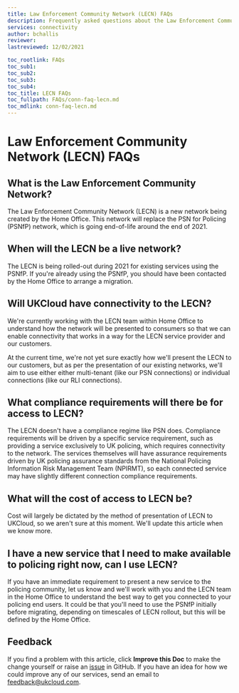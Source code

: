 ```yaml
---
title: Law Enforcement Community Network (LECN) FAQs
description: Frequently asked questions about the Law Enforcement Community Network (LECN)
services: connectivity
author: bchallis
reviewer: 
lastreviewed: 12/02/2021

toc_rootlink: FAQs
toc_sub1: 
toc_sub2:
toc_sub3:
toc_sub4:
toc_title: LECN FAQs
toc_fullpath: FAQs/conn-faq-lecn.md
toc_mdlink: conn-faq-lecn.md
---
```


# Law Enforcement Community Network (LECN) FAQs

## What is the Law Enforcement Community Network?

The Law Enforcement Community Network (LECN) is a new network being created by the Home Office. This network will replace the PSN for Policing (PSNfP) network, which is going end-of-life around the end of 2021.

## When will the LECN be a live network?

The LECN is being rolled-out during 2021 for existing services using the PSNfP. If you're already using the PSNfP, you should have been contacted by the Home Office to arrange a migration.

## Will UKCloud have connectivity to the LECN?

We're currently working with the LECN team within Home Office to understand how the network will be presented to consumers so that we can enable connectivity that works in a way for the LECN service provider and our customers.

At the current time, we're not yet sure exactly how we'll present the LECN to our customers, but as per the presentation of our existing networks, we'll aim to use either either multi-tenant (like our PSN connections) or individual connections (like our RLI connections).

## What compliance requirements will there be for access to LECN?

The LECN doesn't have a compliance regime like PSN does. Compliance requirements will be driven by a specific service requirement, such as providing a service exclusively to UK policing, which requires connectivity to the network. The services themselves will have assurance requirements driven by UK policing assurance standards from the National Policing Information Risk Management Team (NPIRMT), so each connected service may have slightly different connection compliance requirements.

## What will the cost of access to LECN be?

Cost will largely be dictated by the method of presentation of LECN to UKCloud, so we aren't sure at this moment. We'll update this article when we know more.

## I have a new service that I need to make available to policing right now, can I use LECN?

If you have an immediate requirement to present a new service to the policing community, let us know and we'll work with you and the LECN team in the Home Office to understand the best way to get you connected to your policing end users. It could be that you'll need to use the PSNfP initially before migrating, depending on timescales of LECN rollout, but this will be defined by the Home Office.

## Feedback

If you find a problem with this article, click **Improve this Doc** to make the change yourself or raise an [issue](https://github.com/UKCloud/documentation/issues) in GitHub. If you have an idea for how we could improve any of our services, send an email to <feedback@ukcloud.com>.
